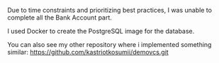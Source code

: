 

Due to time constraints and prioritizing best practices, I was unable to complete all the Bank Account part.

I used Docker to create the PostgreSQL image for the database. 

You can also see my other repository where i implemented something similar: https://github.com/kastriotkosumii/demovcs.git
